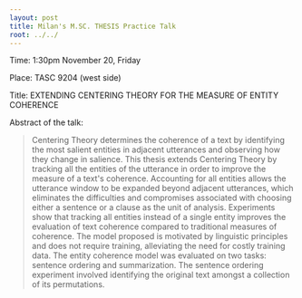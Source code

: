 ```yaml
---
layout: post
title: Milan's M.SC. THESIS Practice Talk
root: ../../
---
```


Time\: 1:30pm November 20, Friday

Place: TASC 9204 (west side)

Title: EXTENDING CENTERING THEORY FOR THE MEASURE OF ENTITY COHERENCE


Abstract of the talk:

> Centering Theory determines the coherence of a text by identifying the most salient entities in adjacent utterances and observing how they change in salience. This thesis extends Centering Theory by tracking all the entities of the utterance in order to improve the measure of a text's coherence. Accounting for all entities allows the utterance window to be expanded beyond adjacent utterances, which eliminates the difficulties and compromises associated with choosing either a sentence or a clause as the unit of analysis. Experiments show that tracking all entities instead of a single entity improves the evaluation of text coherence compared to traditional measures of coherence. The model proposed is motivated by linguistic principles and does not require training, alleviating the need for costly training data. The entity coherence model was evaluated on two tasks: sentence ordering and summarization. The sentence ordering experiment involved identifying the original text amongst a collection of its permutations.

